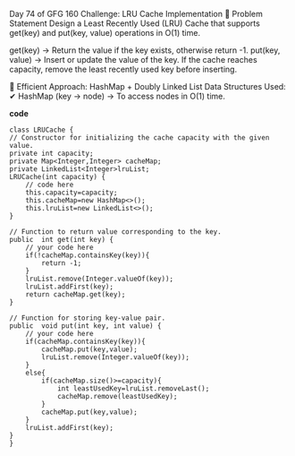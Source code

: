 Day 74 of GFG 160 Challenge: LRU Cache Implementation
🔹 Problem Statement
Design a Least Recently Used (LRU) Cache that supports get(key) and put(key, value) operations in O(1) time.

get(key) → Return the value if the key exists, otherwise return -1.
put(key, value) → Insert or update the value of the key. If the cache reaches capacity, remove the least recently used key before inserting.

🔹 Efficient Approach: HashMap + Doubly Linked List
Data Structures Used: ✔ HashMap (key → node) → To access nodes in O(1) time.




**code**

    class LRUCache {
    // Constructor for initializing the cache capacity with the given value.
    private int capacity;
    private Map<Integer,Integer> cacheMap;
    private LinkedList<Integer>lruList;
    LRUCache(int capacity) {
        // code here
        this.capacity=capacity;
        this.cacheMap=new HashMap<>();
        this.lruList=new LinkedList<>();
    }

    // Function to return value corresponding to the key.
    public  int get(int key) {
        // your code here
        if(!cacheMap.containsKey(key)){
            return -1;
        }
        lruList.remove(Integer.valueOf(key));
        lruList.addFirst(key);
        return cacheMap.get(key);
    }

    // Function for storing key-value pair.
    public  void put(int key, int value) {
        // your code here
        if(cacheMap.containsKey(key)){
            cacheMap.put(key,value);
            lruList.remove(Integer.valueOf(key));
        }
        else{
            if(cacheMap.size()>=capacity){
                int leastUsedKey=lruList.removeLast();
                cacheMap.remove(leastUsedKey);
            }
            cacheMap.put(key,value);
        }
        lruList.addFirst(key);
    }  
    }
